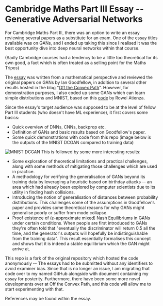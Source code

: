 # Cambridge Maths Part III Essay -- Generative Adversarial Networks
For Cambridge Maths Part III, there was an option to write an essay reviewing several papers as a substitute for an exam. One of the essay titles available was on GANs, and I ended up taking this since I realised it was the best opportunity dive into deep neural networks within that course. 

(Sadly Cambridge courses had a tendency to be a little too theoretical for its own good, a fact which is often treated as a selling point for the Maths Tripos)

The [essay](https://github.com/charliexchen/GANEssay/blob/master/GAN%20Essay/GANEssay.pdf) was written from a mathematical perspective and reviewed the original papers on GANs by Ian Goodfellow, in addition to several other results hosted in the blog "[Off the Convex Path](https://www.offconvex.org/)".
However, for demonstration purposes, I also coded up some GANs which can learn simple distributions and MNIST, based on this [code](https://github.com/roatienza/Deep-Learning-Experiments/blob/master/Experiments/Tensorflow/GAN/dcgan_mnist.py) by Rowel Atienza. 

Since the essay's target audience was supposed to be at the level of fellow Part III students (who doesn't have ML experience), it first covers some basics:
 * Quick overview of DNNs, CNNs, backprop etc.
 * Definition of GANs and basic results based on Goodfellow's paper.
 * Some quick demonstrations with code from this repo (image below is the outputs of the MNIST DCGAN compared to training data)
 
![MNIST DCGAN](https://github.com/charliexchen/GANEssay/blob/master/GAN%20Essay/MNIST.png?raw=true)
This is followed by some more interesting results:
 * Some exploration of theoretical limitations and practical challenges, along with some methods of mitigating those challenges which are used in practice.
 * A methodology for verifying the generalisation of GANs beyond its training data by leveraging a heuristic based on birthday attacks -- an area which had already been explored by computer scientists due to its utility in finding hash collisions.
 * Introducing the notion of generalisation of distances between probability distributions. This challenges some of the assumptions in Goodfellow's paper and provides some theoretical reasons for why GANs might generalise poorly or suffer from mode collapse.
 * Proof existence of (ε-approximate mixed) Nash Equilibriums in GANs under certain conditions. When people are first introduced to GANs they're often told that "eventually the discriminator will return 0.5 all the time, and the generator's outputs will hopefully be indistinguishable from the training data". This result essentially formalises this concept and shows that it is indeed a stable equilibrium which the GAN might arrive at.



This repo is a fork of the original repository which hosted the code anonymously -- The essays had to be submitted without any identifiers to avoid examiner bias. 
Since that is no longer an issue, I am migrating that code over to my named GitHub alongside with document containing my essay for posterity. Furthermore, there have been some more novel developments over at Off the Convex Path, and this code will allow me to start experimenting with that.

References may be found within the essay.



